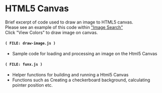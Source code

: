 
# HTML5 Canvas

Brief excerpt of code used to draw an image to HTML5 canvas.<br/>
Please see an example of this code within ["Image Search"](https://powerdigitalmedia.net/xamples/imagesearch)<br/>
Click "View Colors" to draw image on canvas.



#### `( FILE: draw-image.js )`

* Sample code for loading and processing an image on the Html5 Canvas


#### `( FILE: funx.js )`

* Helper functions for building and running a Html5 Canvas
* Functions such as Creating a checkerboard background, calculating pointer position etc.


